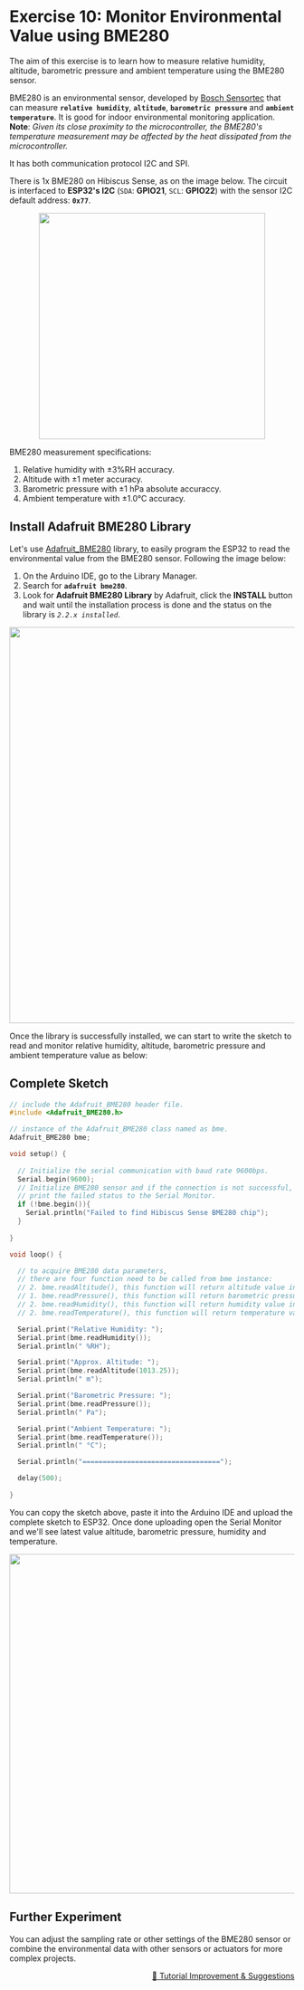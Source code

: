 # Exercise 10: Monitor Environmental Value using BME280

The aim of this exercise is to learn how to measure relative humidity, altitude, barometric pressure and ambient temperature using the BME280 sensor.

BME280 is an environmental sensor, developed by [Bosch Sensortec](https://www.bosch-sensortec.com/products/environmental-sensors/humidity-sensors-bme280/) that can measure **`relative humidity`**, **`altitude`**, **`barometric pressure`** and **`ambient temperature`**. It is good for indoor environmental monitoring application. **Note**: *Given its close proximity to the microcontroller, the BME280's temperature measurement may be affected by the heat dissipated from the microcontroller.*

It has both communication protocol I2C and SPI.

There is 1x BME280 on Hibiscus Sense, as on the image below. The circuit is interfaced to **ESP32's I2C** (`SDA`: **GPIO21**, `SCL`: **GPIO22**) with the sensor I2C default address: **`0x77`**.

<p align="center"><a href="https://myduino.com/product/myd-036/"><img src="https://github.com/myinvent/hibiscus-sense/raw/main/references/image-exercise-ten.png" width="400"></a></p>

BME280 measurement specifications:
1. Relative humidity with ±3%RH accuracy.
2. Altitude with ±1 meter accuracy.
3. Barometric pressure with ±1 hPa absolute accuraccy.
4. Ambient temperature with ±1.0°C accuracy.

## Install Adafruit BME280 Library
Let's use [Adafruit_BME280](https://github.com/adafruit/Adafruit_BME280_Library) library, to easily program the ESP32 to read the environmental value from the BME280 sensor. Following the image below:
1. On the Arduino IDE, go to the Library Manager.
2. Search for **`adafruit bme280`**.
3. Look for **Adafruit BME280 Library** by Adafruit, click the **INSTALL** button and wait until the installation process is done and the status on the library is *`2.2.x installed`*.

<p align="center"><a href="https://myduino.com/product/myd-036/"><img src="https://github.com/myinvent/hibiscus-sense/raw/main/references/image-exercise-ten-a.png" width="700"></a></p>

Once the library is successfully installed, we can start to write the sketch to read and monitor relative humidity, altitude, barometric pressure and ambient temperature value as below:

## Complete Sketch

```cpp
// include the Adafruit_BME280 header file.
#include <Adafruit_BME280.h>

// instance of the Adafruit_BME280 class named as bme.
Adafruit_BME280 bme;

void setup() {
  
  // Initialize the serial communication with baud rate 9600bps.
  Serial.begin(9600);
  // Initialize BME280 sensor and if the connection is not successful,
  // print the failed status to the Serial Monitor.
  if (!bme.begin()){
    Serial.println("Failed to find Hibiscus Sense BME280 chip");
  }
  
}

void loop() {

  // to acquire BME280 data parameters,
  // there are four function need to be called from bme instance:
  // 2. bme.readAltitude(), this function will return altitude value in meters.
  // 1. bme.readPressure(), this function will return barometric pressure value in Pascals.
  // 2. bme.readHumidity(), this function will return humidity value in % Relative Humidity.
  // 2. bme.readTemperature(), this function will return temperature value in celcius.

  Serial.print("Relative Humidity: ");
  Serial.print(bme.readHumidity());
  Serial.println(" %RH");

  Serial.print("Approx. Altitude: ");
  Serial.print(bme.readAltitude(1013.25));
  Serial.println(" m");

  Serial.print("Barometric Pressure: ");
  Serial.print(bme.readPressure());
  Serial.println(" Pa");

  Serial.print("Ambient Temperature: ");
  Serial.print(bme.readTemperature());
  Serial.println(" °C");

  Serial.println("==================================");

  delay(500);
  
}
```

You can copy the sketch above, paste it into the Arduino IDE and upload the complete sketch to ESP32. Once done uploading open the Serial Monitor and we'll see latest value altitude, barometric pressure, humidity and temperature.

<p align="center"><a href="https://myduino.com/product/myd-036/"><img src="https://github.com/myinvent/hibiscus-sense/raw/main/references/image-exercise-ten.gif" width="600"></a></p>

## Further Experiment
You can adjust the sampling rate or other settings of the BME280 sensor or combine the environmental data with other sensors or actuators for more complex projects.

<p align="right"><a href="https://forms.gle/UgpDSFc46K4MkvTM8">&#128640; Tutorial Improvement & Suggestions</a></p>